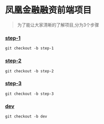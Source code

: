 # 凤凰金融融资前端项目

>为了能让大家清晰的了解项目,分为3个步骤

### [step-1](../step-1)
``git checkout -b step-1``<br/>

### [step-2](../step-2)
``git checkout -b step-2``<br/>

### [step-3](../step-3)
``git checkout -b step-3``<br/>

### [dev](../dev)
``git checkout -b dev``